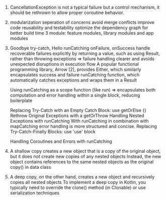 1. CancellationException is not a typical failure but a control mechanism, it should be rethrown to allow proper 
	coroutine behavior.

2. modularization
	seperation of concerns
	avoid merge conflicts
	improve code reusability and testability
	optimize the dependency graph for better build time
	3 module: feature modules, library modules and app modules

3. Goodbye try-catch, Hello runCatching
	onFailure, onSuccess
	handle recoverable failures explicitly by returning a value, such as using Result<T>, rather than throwing exceptions
	=> failure handling clearer and avoids unexpected disruptions in execution flow
	A popular functional programming library, Arrow [2], provides Either, which similarly encapsulates success and failure
	runCatching function, which automatically catches exceptions and wraps them in a Result

	Using runCatching as a scope function (like run) 
	=> encapsulates both computation and error handling within a single block, reducing boilerplate

	Replacing Try-Catch with an Empty Catch Block: use getOrElse {}
	Rethrow Original Exceptions with a getOrThrow
	Handling Nested Exceptions with runCatching
		With runCatching in combination with mapCatching error handling is more structured and concise.
	Replacing Try-Catch-Finally Blocks: use 'use' block

	Handling Coroutines and Errors with runCatching

4. A shallow copy creates a new object that is a copy of the original object, but it does not create new copies of any 
	nested objects
	Instead, the new object contains references to the same nested objects as the original
	copy() in data class

5. A deep copy, on the other hand, creates a new object and recursively copies all nested objects
	To implement a deep copy in Kotlin, you typically need to override the clone() method (in Clonable) or use 
	serialization techniques